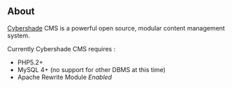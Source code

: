 About
-----
[Cybershade](http://cybersha.de/) CMS is a powerful open source, modular content management system.

Currently Cybershade CMS requires :
* PHP5.2+ 
* MySQL 4+ (no support for other DBMS at this time)
* Apache Rewrite Module *Enabled*
